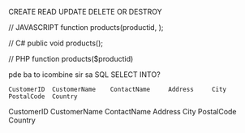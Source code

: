 CREATE
READ
UPDATE
DELETE OR DESTROY


// JAVASCRIPT
function products(productid, );

// C# 
public void products();

// PHP
function products($productid)

pde ba to icombine sir sa SQL SELECT INTO?

```
CustomerID 	CustomerName 	ContactName 	Address 	City 	PostalCode 	Country
```


CustomerID 	CustomerName 	ContactName 	Address 	City 	PostalCode 	Country
